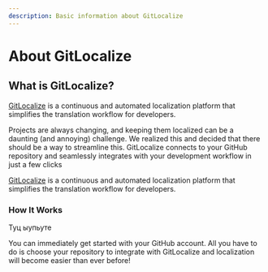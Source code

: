 ```yaml
---
description: Basic information about GitLocalize
---
```


# About GitLocalize

## What is GitLocalize? <a id="what-is-gitlocalize"></a>

[GitLocalize](https://gitlocalize.com/) is a continuous and automated localization platform that simplifies the translation workflow for developers.

Projects are always changing, and keeping them localized can be a daunting \(and annoying\) challenge. We realized this and decided that there should be a way to streamline this. GitLocalize connects to your GitHub repository and seamlessly integrates with your development workflow in just a few clicks

[GitLocalize](https://gitlocalize.com/) is a continuous and automated localization platform that simplifies the translation workflow for developers.

### How It Works <a id="how-it-works"></a>

Туц ыупьуте

You can immediately get started with your GitHub account. All you have to do is choose your repository to integrate with GitLocalize and localization will become easier than ever before!

